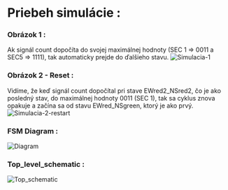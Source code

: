 # Priebeh simulácie  :

### Obrázok 1 : 
Ak signál count dopočíta do svojej maximálnej hodnoty (SEC 1 => 0011 a SEC5 => 1111), tak automaticky prejde do ďalšieho stavu.
![Simulacia-1](https://user-images.githubusercontent.com/60688750/77792467-b8f20580-7068-11ea-8f81-26ff487b18c6.png)




### Obrázok 2 - Reset : 

Vidíme, že keď signál count dopočítal pri stave EWred2_NSred2, čo je ako posledný stav, do maximálnej hodnoty 0011 (SEC 1), tak sa cyklus znova opakuje a začína sa od stavu EWred_NSgreen, ktorý je ako prvý.  
![Simulacia-2-restart](https://user-images.githubusercontent.com/60688750/77792490-c0b1aa00-7068-11ea-8186-701dc338c239.png)

### FSM Diagram : 
![Diagram](https://user-images.githubusercontent.com/60688750/77802736-ce245f80-707b-11ea-964a-78e7dba91827.jpg)


### Top_level_schematic : 

![Top_schematic](https://user-images.githubusercontent.com/60688750/77802732-ccf33280-707b-11ea-9ca0-f2f42fdadb2b.jpg)
